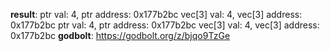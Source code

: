 **result**:
ptr val: 4, ptr address: 0x177b2bc
vec[3] val: 4, vec[3] address: 0x177b2bc
ptr val: 4, ptr address: 0x177b2bc
vec[3] val: 4, vec[3] address: 0x177b2bc
**godbolt**: https://godbolt.org/z/bjqo9TzGe